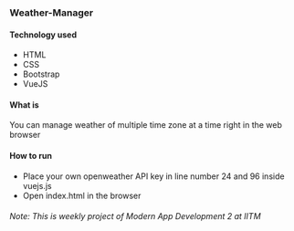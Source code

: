 ### Weather-Manager
#### Technology used
- HTML
- CSS
- Bootstrap
- VueJS

#### What is
You can manage weather of multiple time zone at a time right in the web browser

#### How to run
- Place your own openweather API key in line number 24 and 96 inside vuejs.js
- Open index.html in the browser

###### Note: This is weekly project of Modern App Development 2 at IITM
